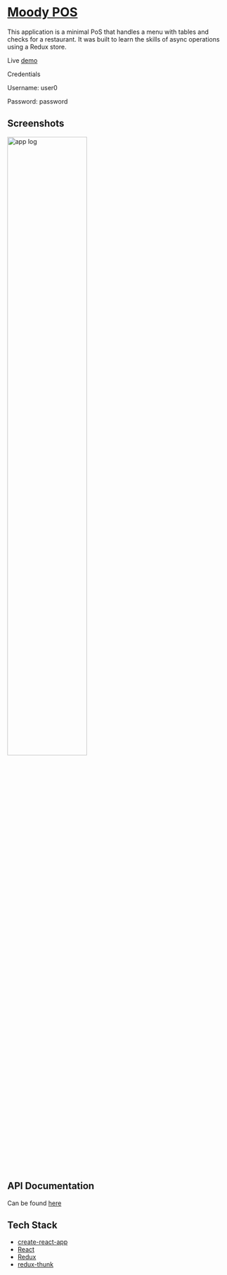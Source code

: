 [Moody POS](https://moody-pos-app-client.herokuapp.com/)
============================
This application is a minimal PoS that handles a menu with tables and checks for a restaurant. It was built to learn the skills of async operations using a Redux store.

Live [demo](https://moody-pos-app-client.herokuapp.com/)

Credentials

Username: user0

Password: password


## Screenshots
<img src="https://jeffreymahmoudi.github.io/thinkful-portfolio/img/projects/project1.jpg" alt="app log" width="60%">

## API Documentation
Can be found [here](https://github.com/jeffreymahmoudi/moody-pos-app-server)

## Tech Stack
* [create-react-app](https://github.com/facebook/create-react-app)
* [React](https://reactjs.org/)
* [Redux](https://redux.js.org/)
* [redux-thunk](https://github.com/reduxjs/redux-thunk)